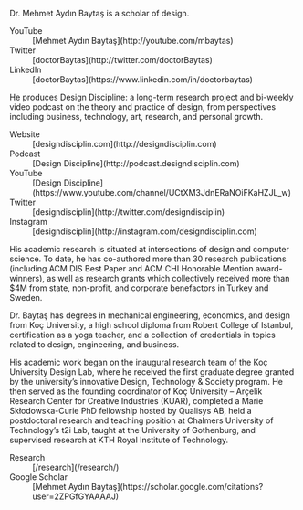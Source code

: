 <div class="row mb-3">
<div class="col-lg-6" markdown="1">

<p markdown='1'>
Dr. Mehmet Aydın Baytaş is a scholar of design.
</p>

</div><!-- col -->
</div><!-- .row -->


<dl class="row mb-5">

<dt class="col-4 col-sm-4 col-md-3 col-lg-2">
YouTube
</dt>
<dd class="col-8 col-sm-8 col-md-9 col-lg-10" markdown="1">
[Mehmet Aydın Baytaş](http://youtube.com/mbaytas)
</dd>

<dt class="col-4 col-sm-4 col-md-3 col-lg-2">
Twitter
</dt>
<dd class="col-8 col-sm-8 col-md-9 col-lg-10" markdown="1">
[doctorBaytas](http://twitter.com/doctorBaytas)
</dd>

<dt class="col-4 col-sm-4 col-md-3 col-lg-2">
LinkedIn
</dt>
<dd class="col-8 col-sm-8 col-md-9 col-lg-10" markdown="1">
[doctorBaytas](https://www.linkedin.com/in/doctorbaytas)
</dd>

</dl>




<div class="row mb-3">
<div class="col-lg-6" markdown="1">

He produces Design Discipline: a long-term research project and bi-weekly video podcast on the theory and practice of design, from perspectives including business, technology, art, research, and personal growth.

</div><!-- col -->
</div><!-- .row -->


<dl class="row mb-5">

<dt class="col-4 col-sm-4 col-md-3 col-lg-2">
Website
</dt>
<dd class="col-8 col-sm-8 col-md-9 col-lg-10" markdown="1">
[designdisciplin.com](http://designdisciplin.com)
</dd>

<dt class="col-4 col-sm-4 col-md-3 col-lg-2">
Podcast
</dt>
<dd class="col-8 col-sm-8 col-md-9 col-lg-10" markdown="1">
[Design Discipline](http://podcast.designdisciplin.com)
</dd>

<dt class="col-4 col-sm-4 col-md-3 col-lg-2">
YouTube
</dt>
<dd class="col-8 col-sm-8 col-md-9 col-lg-10" markdown="1">
[Design Discipline](https://www.youtube.com/channel/UCtXM3JdnERaNOiFKaHZJL_w)
</dd>

<dt class="col-4 col-sm-4 col-md-3 col-lg-2">
Twitter
</dt>
<dd class="col-8 col-sm-8 col-md-9 col-lg-10" markdown="1">
[designdisciplin](http://twitter.com/designdisciplin)
</dd>

<dt class="col-4 col-sm-4 col-md-3 col-lg-2">
Instagram
</dt>
<dd class="col-8 col-sm-8 col-md-9 col-lg-10" markdown="1">
[designdisciplin](http://instagram.com/designdisciplin.com)
</dd>

</dl>




<div class="row mb-3">
<div class="col-lg-6 serif" markdown="1">

His academic research is situated at intersections of design and computer science. To date, he has co-authored more than 30 research publications (including ACM DIS Best Paper and ACM CHI Honorable Mention award-winners), as well as research grants which collectively received more than $4M from state, non-profit, and corporate benefactors in Turkey and Sweden. 

Dr. Baytaş has degrees in mechanical engineering, economics, and design from Koç University, a high school diploma from Robert College of Istanbul, certification as a yoga teacher, and a collection of credentials in topics related to design, engineering, and business.

His academic work began on the inaugural research team of the Koç University Design Lab, where he received the first graduate degree granted by the university’s innovative Design, Technology & Society program. He then served as the founding coordinator of Koç University – Arçelik Research Center for Creative Industries (KUAR), completed a Marie Skłodowska-Curie PhD fellowship hosted by Qualisys AB, held a postdoctoral research and teaching position at Chalmers University of Technology’s t2i Lab, taught at the University of Gothenburg, and supervised research at KTH Royal Institute of Technology.
  
</div><!-- col -->
</div><!-- row -->

<dl class="row mb-5">

<dt class="col-4 col-sm-4 col-md-3 col-lg-2">
Research
</dt>
<dd class="col-8 col-sm-8 col-md-9 col-lg-10" markdown="1">
[/research](/research/)
</dd>

<dt class="col-4 col-sm-4 col-md-3 col-lg-2">
Google Scholar
</dt>
<dd class="col-8 col-sm-8 col-md-9 col-lg-10" markdown="1">
[Mehmet Aydın Baytaş](https://scholar.google.com/citations?user=2ZPGfGYAAAAJ)
</dd>

</dl>
